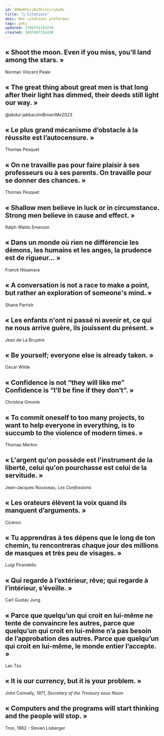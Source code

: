 ```yaml
---
id: d90w97ers8ufhrztiryhe0s
title: "📇 Citations"
desc: Mes citations préférées
tags: anki
updated: 1704751193276
created: 1697487332438
---
```


## « Shoot the moon. Even if you miss, you’ll land among the stars. »

<!-- notecardId: 1702242055212 -->

Norman Vincent Peale

## « The great thing about great men is that long after their light has dimmed, their deeds still light our way. »

<!-- notecardId: 1702242055215 -->

@abdul-jabbarJimBrownMe2023

## « Le plus grand mécanisme d’obstacle à la réussite est l’autocensure. »

<!-- notecardId: 1702242055218 -->

Thomas Pesquet

## « On ne travaille pas pour faire plaisir à ses professeurs ou à ses parents. On travaille pour se donner des chances. »

<!-- notecardId: 1702242055222 -->

Thomas Pesquet

## « Shallow men believe in luck or in circumstance. Strong men believe in cause and effect. »

<!-- notecardId: 1702242055225 -->

Ralph Waldo Emerson

## « Dans un monde où rien ne différencie les démons, les humains et les anges, la prudence est de rigueur... »

<!-- notecardId: 1702242055228 -->

Franck Ntsamara

## « A conversation is not a race to make a point, but rather an exploration of someone's mind. »

<!-- notecardId: 1702242055232 -->

Shane Parrish

## « Les enfants n'ont ni passé ni avenir et, ce qui ne nous arrive guère, ils jouissent du présent. »

<!-- notecardId: 1702242055235 -->

Jean de La Bruyère

## « Be yourself; everyone else is already taken. »

<!-- notecardId: 1702242055238 -->

Oscar Wilde

## « Confidence is not “they will like me” Confidence is “I’ll be fine if they don’t”. »

<!-- notecardId: 1702242055241 -->

Christina Gimmie

## « To commit oneself to too many projects, to want to help everyone in everything, is to succumb to the violence of modern times. »

<!-- notecardId: 1702242055244 -->

Thomas Merton

## « L'argent qu'on possède est l'instrument de la liberté, celui qu'on pourchasse est celui de la servitude. »

<!-- notecardId: 1702242055247 -->

Jean-Jacques Rousseau, _Les Confessions_

## « Les orateurs élèvent la voix quand ils manquent d’arguments. »

<!-- notecardId: 1702242055250 -->

Cicéron

## « Tu apprendras à tes dépens que le long de ton chemin, tu rencontreras chaque jour des millions de masques et très peu de visages. »

<!-- notecardId: 1702242055253 -->

Luigi Pirandello

## « Qui regarde à l’extérieur, rêve; qui regarde à l’intérieur, s’éveille. »

<!-- notecardId: 1702242055256 -->

Carl Gustav Jung

## « Parce que quelqu’un qui croit en lui-même ne tente de convaincre les autres, parce que quelqu’un qui croit en lui-même n’a pas besoin de l’approbation des autres. Parce que quelqu’un qui croit en lui-même, le monde entier l’accepte. »

<!-- notecardId: 1702242055259 -->

Lao Tzu

## « It is our currency, but it is your problem. »

<!-- notecardId: 1702242055263 -->

John Connally, _1971, Secretary of the Treasury sous Nixon_

## « Computers and the programs will start thinking and the people will stop. »

Tron, 1982 - Steven Lisberger
